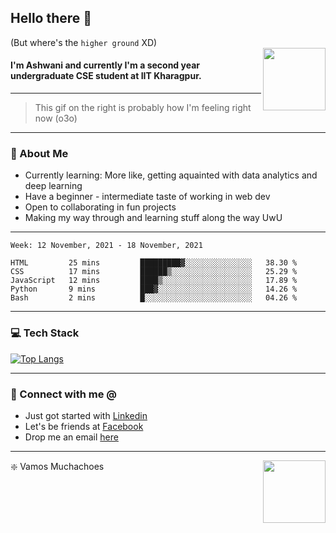 ## Hello there 👋
(But where's the `higher ground` XD)
<br>
<img align="right" height = "100" width = "100" src="./svg/giphy.webp">   
#### I'm Ashwani and currently I'm a second year undergraduate CSE student at IIT Kharagpur.
---
> This gif on the right is probably how I'm feeling right now (o3o)
---
### 🥔 About Me
* Currently learning: More like, getting aquainted with data analytics and deep learning
* Have a beginner - intermediate taste of working in web dev
* Open to collaborating in fun projects
* Making my way through and learning stuff along the way UwU   
---
<!--START_SECTION:waka-->
```text
Week: 12 November, 2021 - 18 November, 2021

HTML         25 mins         █████████▓░░░░░░░░░░░░░░░   38.30 % 
CSS          17 mins         ██████▒░░░░░░░░░░░░░░░░░░   25.29 % 
JavaScript   12 mins         ████▒░░░░░░░░░░░░░░░░░░░░   17.89 % 
Python       9 mins          ███▓░░░░░░░░░░░░░░░░░░░░░   14.26 % 
Bash         2 mins          █░░░░░░░░░░░░░░░░░░░░░░░░   04.26 % 
```
<!--END_SECTION:waka-->

---
### 💻 Tech Stack
[![Top Langs](https://github-readme-stats.vercel.app/api/top-langs/?username=sneaky-potato&layout=compact)](https://github.com/anuraghazra/github-readme-stats)

---
### 🤝 Connect with me @
* Just got started with [Linkedin](https://www.linkedin.com/in/ashwani-kumar-kamal-774460212/)
* Let's be friends at [Facebook](https://www.facebook.com/ashwani.kamal.3979/)
* Drop me an email [here](mailto:rajivkamal.im421@gmail.com)   
---
<img align = "right" height = "100" width = "100" src="https://media.giphy.com/media/LwHaQCGZMdD9Ghalrl/giphy.gif">   

❇️ Vamos Muchachoes
